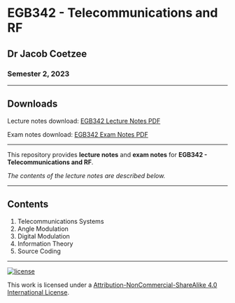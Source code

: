 # EGB342 - Telecommunications and RF

## Dr Jacob Coetzee

### Semester 2, 2023

---

## Downloads

Lecture notes download: [EGB342 Lecture Notes PDF](https://www.github.com/Tarang74/EGB342/raw/main/EGB342%20Lecture%20Notes.pdf)

Exam notes download: [EGB342 Exam Notes PDF](https://www.github.com/Tarang74/EGB342/raw/main/EGB342%20Exam%20Notes.pdf)

---

This repository provides **lecture notes** and **exam notes** for **EGB342 - Telecommunications and RF**.

*The contents of the lecture notes are described below.*

---

## Contents

1. Telecommunications Systems
2. Angle Modulation
3. Digital Modulation
4. Information Theory
5. Source Coding

---

[![license](https://forthebadge.com/images/badges/cc-nc-sa.svg)](http://creativecommons.org/licenses/by-nc-sa/4.0/)

This work is licensed under a [Attribution-NonCommercial-ShareAlike 4.0 International License](http://creativecommons.org/licenses/by-nc-sa/4.0/).
